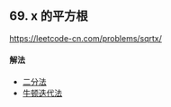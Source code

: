## 69. x 的平方根

https://leetcode-cn.com/problems/sqrtx/


#### 解法  

* [二分法](_1.py)
* [牛顿迭代法](_2.py) 
